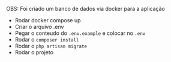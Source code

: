 OBS: Foi criado um banco de dados via docker para a aplicação
- Rodar docker compose up
- Criar o arquivo .env
- Pegar o conteudo do `.env.example` e colocar no `.env`
- Rodar o `composer install`
- Rodar o `php artisan migrate`
- Rodar o projeto
